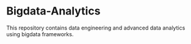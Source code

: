 # Bigdata-Analytics
This repository contains data engineering and advanced data analytics using bigdata frameworks.
